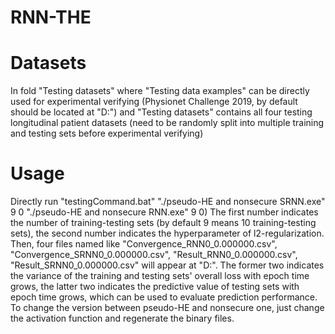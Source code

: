 # RNN-THE
# Datasets
In fold "Testing datasets" where "Testing data examples" can be directly used for experimental verifying (Physionet Challenge 2019, by default should be located at "D:\") and "Testing datasets" contains all four testing longitudinal patient datasets (need to be randomly split into multiple training and testing sets before experimental verifying)
# Usage
Directly run "testingCommand.bat"
"./pseudo-HE and nonsecure SRNN.exe" 9 0
"./pseudo-HE and nonsecure RNN.exe" 9 0)
The first number indicates the number of training-testing sets (by default 9 means 10 training-testing sets), the second number indicates the hyperparameter of l2-regularization. Then, four files named like "Convergence_RNN0_0.000000.csv", "Convergence_SRNN0_0.000000.csv", "Result_RNN0_0.000000.csv", "Result_SRNN0_0.000000.csv" will appear at "D:\".
The former two indicates the variance of the training and testing sets' overall loss with epoch time grows, the latter two indicates the predictive value of testing sets with epoch time grows, which can be used to evaluate prediction performance.
To change the version between pseudo-HE and nonsecure one, just change the activation function and regenerate the binary files.